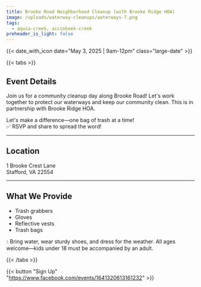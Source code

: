 ```yaml
---
title: Brooke Road Neighborhood Cleanup (with Brooke Ridge HOA)
image: /uploads/waterway-cleanups/waterways-7.png
tags:
  - aquia-creek, acccokeek-creek
preheader_is_light: false
---
```


{{< date_with_icon date="May 3, 2025 | 9am-12pm" class="large-date" >}}

{{< tabs >}}

## Event Details

Join us for a community cleanup day along Brooke Road! Let's work together to protect our waterways and keep our community clean. This is in partnership with Brooke Ridge HOA.

Let's make a difference—one bag of trash at a time!<br />
✅ RSVP and share to spread the word!

---

## Location

1 Brooke Crest Lane<br />
Stafford, VA 22554

---

## What We Provide

- Trash grabbers
- Gloves
- Reflective vests
- Trash bags

💧 Bring water, wear sturdy shoes, and dress for the weather. All ages welcome—kids under 18 must be accompanied by an adult.

{{< /tabs >}}

{{< button "Sign Up" "https://www.facebook.com/events/1641320613161232" >}}